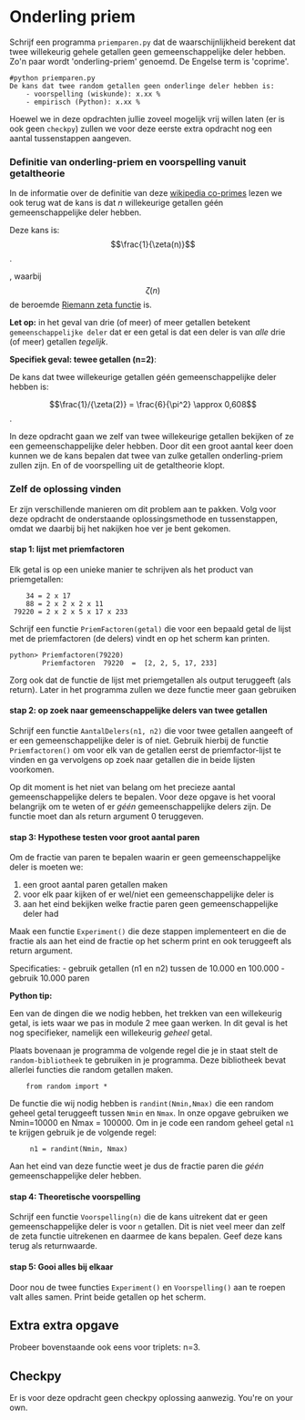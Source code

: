# Onderling priem

Schrijf een programma `priemparen.py` dat de waarschijnlijkheid berekent dat twee willekeurig gehele getallen geen gemeenschappelijke deler hebben. Zo'n paar wordt
'onderling-priem' genoemd. De Engelse term is 'coprime'.

    #python priemparen.py
    De kans dat twee random getallen geen onderlinge deler hebben is:
        - voorspelling (wiskunde): x.xx %
	    - empirisch (Python): x.xx %

Hoewel we in deze opdrachten jullie zoveel mogelijk vrij willen laten (er is ook geen `checkpy`) zullen we voor deze eerste extra opdracht nog een aantal tussenstappen aangeven. 

### Definitie van onderling-priem en voorspelling vanuit getaltheorie
	    
In de informatie over de definitie van deze [wikipedia co-primes](https://en.wikipedia.org/wiki/Coprime_integers) lezen we ook terug wat de kans is dat *n* willekeurige getallen géén gemeenschappelijke deler hebben. 

Deze kans is: $$\frac{1}{\zeta(n)}$$. 

, waarbij $$\zeta(n)$$ de beroemde [Riemann zeta functie](https://en.wikipedia.org/wiki/Riemann_zeta_function) is.

**Let op:** in het geval van drie (of meer) of meer getallen betekent `gemeenschappelijke deler` dat er een getal is dat een deler is van *alle* drie (of meer) getallen *tegelijk*.

**Specifiek geval: tewee getallen (n=2)**:

De kans dat twee willekeurige getallen géén gemeenschappelijke deler hebben is: 

$$\frac{1}/{\zeta(2)} = \frac{6}{\pi^2} \approx 0,608$$.


In deze opdracht gaan we zelf van twee willekeurige getallen bekijken of ze een gemeenschappelijke deler hebben. Door dit een groot aantal keer doen kunnen we de kans bepalen dat twee van zulke getallen onderling-priem zullen zijn. En of de voorspelling uit de getaltheorie klopt.

### Zelf de oplossing vinden

Er zijn verschillende manieren om dit problem aan te pakken. Volg voor deze opdracht de onderstaande oplossingsmethode en tussenstappen, omdat we daarbij bij het nakijken hoe ver je bent gekomen.

#### stap 1: lijst met priemfactoren

Elk getal is op een unieke manier te schrijven als het product van priemgetallen:

        34 = 2 x 17
        88 = 2 x 2 x 2 x 11
     79220 = 2 x 2 x 5 x 17 x 233

Schrijf een functie `PriemFactoren(getal)` die voor een bepaald getal de lijst met de priemfactoren (de delers) vindt en op het scherm kan printen.

    python> Priemfactoren(79220) 
            Priemfactoren  79220  =  [2, 2, 5, 17, 233]

Zorg ook dat de functie de lijst met priemgetallen als output teruggeeft (als return). Later in het programma zullen we deze functie meer gaan gebruiken
 
#### stap 2: op zoek naar gemeenschappelijke delers van twee getallen

Schrijf een functie `AantalDelers(n1, n2)` die voor twee getallen aangeeft of er een gemeenschappelijke deler is of niet. Gebruik hierbij de functie `Priemfactoren()` om voor elk van de getallen eerst de priemfactor-lijst te vinden en ga vervolgens op zoek naar getallen die in beide lijsten voorkomen.

Op dit moment is het niet van belang om het precieze aantal gemeenschappelijke delers te bepalen. Voor deze opgave is het vooral belangrijk om te weten of er *géén* gemeenschappelijke delers zijn. De functie moet dan als return argument 0 teruggeven.

#### stap 3: Hypothese testen voor groot aantal paren

Om de fractie van paren te bepalen waarin er geen gemeenschappelijke deler is moeten we:
   1. een groot aantal paren getallen maken
   2. voor elk paar kijken of er wel/niet een gemeenschappelijke deler is
   3. aan het eind bekijken welke fractie paren geen gemeenschappelijke deler had  

Maak een functie `Experiment()` die deze stappen implementeert en die de fractie als aan het eind de fractie op het scherm print en ook teruggeeft als return argument.

Specificaties:
    - gebruik getallen (n1 en n2) tussen de 10.000 en 100.000
    - gebruik 10.000 paren
    
**Python tip:**

Een van de dingen die we nodig hebben, het trekken van een willekeurig getal, is iets waar we pas in module 2 mee gaan werken. In dit geval is het nog specifieker, namelijk een willekeurig *geheel* getal. 

Plaats bovenaan je programma de volgende regel die je in staat stelt de `random-bibliotheek` te gebruiken in je programma. Deze bibliotheek bevat allerlei functies die random getallen maken.
 
        from random import *
        
De functie die wij nodig hebben is `randint(Nmin,Nmax)` die een random geheel getal teruggeeft tussen `Nmin` en `Nmax`. In onze opgave gebruiken we Nmin=10000 en Nmax = 100000. Om in je code een random geheel getal `n1` te krijgen gebruik je de volgende regel: 

         n1 = randint(Nmin, Nmax)        
        

Aan het eind van deze functie weet je dus de fractie paren die *géén* gemeenschappelijke deler hebben.

#### stap 4: Theoretische voorspelling

Schrijf een functie `Voorspelling(n)` die de kans uitrekent dat er geen gemeenschappelijke deler is voor `n` getallen. Dit is niet veel meer dan zelf de zeta functie uitrekenen en daarmee de kans bepalen. Geef deze kans terug als returnwaarde.

#### stap 5: Gooi alles bij elkaar

Door nou de twee functies `Experiment()` en `Voorspelling()` aan te roepen valt alles samen. Print beide getallen op het scherm.


## Extra extra opgave

Probeer bovenstaande ook eens voor triplets: n=3.


## Checkpy

Er is voor deze opdracht geen checkpy oplossing aanwezig. You're on your own.
